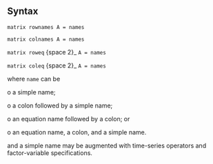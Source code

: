 ## Syntax

`matrix rownames A = names`

`matrix colnames A = names`

`matrix roweq` <span options="2">{space 2}_ `A = names`

`matrix coleq` <span options="2">{space 2}_ `A = names`

where `name` can be

o a simple name;

o a colon followed by a simple name;

o an equation name followed by a colon; or

o an equation name, a colon, and a simple name.

and a simple name may be augmented with time-series operators and
factor-variable specifications.
